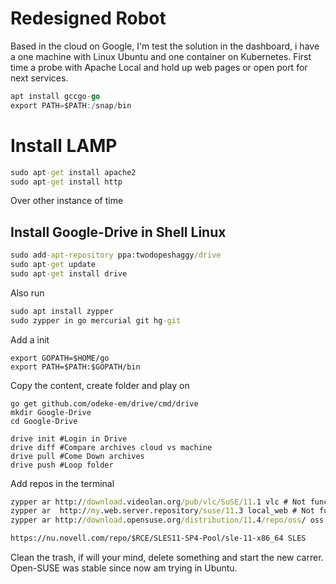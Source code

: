 # Redesigned Robot

Based in the cloud on Google, I'm test the solution in the dashboard, i have a one machine with Linux Ubuntu and one container on Kubernetes.
First time a probe with Apache Local and hold up web pages or open port for next services.
```go
apt install gccgo-go
export PATH=$PATH:/snap/bin
```
# Install LAMP
```cmd
sudo apt-get install apache2
sudo apt-get install http
```
Over other instance of time
## Install Google-Drive in Shell Linux
```cmd
sudo add-apt-repository ppa:twodopeshaggy/drive
sudo apt-get update
sudo apt-get install drive
```
Also run
```cmd
sudo apt install zypper
sudo zypper in go mercurial git hg-git
```
Add a init
```shell
export GOPATH=$HOME/go
export PATH=$PATH:$GOPATH/bin
```
Copy the content, create folder and play on
```shell
go get github.com/odeke-em/drive/cmd/drive
mkdir Google-Drive
cd Google-Drive

drive init #Login in Drive
drive diff #Compare archives cloud vs machine
drive pull #Come Down archives
drive push #Loop folder
```

Add repos in the terminal
```cmd
zypper ar http://download.videolan.org/pub/vlc/SuSE/11.1 vlc # Not functional
zypper ar  http://my.web.server.repository/suse/11.3 local_web # Not functional  
zypper ar http://download.opensuse.org/distribution/11.4/repo/oss/ oss

https://nu.novell.com/repo/$RCE/SLES11-SP4-Pool/sle-11-x86_64 SLES
```

Clean the trash, if will your mind, delete something and start the new carrer. Open-SUSE was stable since now am trying in Ubuntu. 
